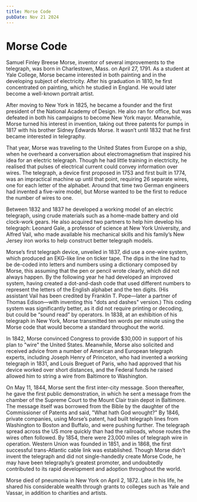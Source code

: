 ```yaml
---
title: Morse Code
pubDate: Nov 21 2024
---
```

# Morse Code

Samuel Finley Breese Morse, inventor of several improvements to the telegraph, was born in Charlestown, Mass. on April 27, 1791. As a student at Yale College, Morse became interested in both painting and in the developing subject of electricity. After his graduation in 1810, he first concentrated on painting, which he studied in England. He would later become a well-known portrait artist.

After moving to New York in 1825, he became a founder and the first president of the National Academy of Design. He also ran for office, but was defeated in both his campaigns to become New York mayor. Meanwhile, Morse turned his interest in invention, taking out three patents for pumps in 1817 with his brother Sidney Edwards Morse. It wasn’t until 1832 that he first became interested in telegraphy.

That year, Morse was traveling to the United States from Europe on a ship, when he overheard a conversation about electromagnetism that inspired his idea for an electric telegraph. Though he had little training in electricity, he realised that pulses of electrical current could convey information over wires. The telegraph, a device first proposed in 1753 and first built in 1774, was an impractical machine up until that point, requiring 26 separate wires, one for each letter of the alphabet. Around that time two German engineers had invented a five-wire model, but Morse wanted to be the first to reduce the number of wires to one.

Between 1832 and 1837 he developed a working model of an electric telegraph, using crude materials such as a home-made battery and old clock-work gears. He also acquired two partners to help him develop his telegraph: Leonard Gale, a professor of science at New York University, and Alfred Vail, who made available his mechanical skills and his family’s New Jersey iron works to help construct better telegraph models.


Morse’s first telegraph device, unveiled in 1837, did use a one-wire system, which produced an EKG-like line on ticker tape. The dips in the line had to be de-coded into letters and numbers using a dictionary composed by Morse, this assuming that the pen or pencil wrote clearly, which did not always happen. By the following year he had developed an improved system, having created a dot-and-dash code that used different numbers to represent the letters of the English alphabet and the ten digits. (His assistant Vail has been credited by Franklin T. Pope—later a partner of Thomas Edison—with inventing this "dots and dashes" version.) This coding system was significantly better, as it did not require printing or decoding, but could be “sound read” by operators. In 1838, at an exhibition of his telegraph in New York, Morse transmitted ten words per minute using the Morse code that would become a standard throughout the world.

In 1842, Morse convinced Congress to provide $30,000 in support of his plan to "wire" the United States. Meanwhile, Morse also solicited and received advice from a number of American and European telegraph experts, including Joseph Henry of Princeton, who had invented a working telegraph in 1831, and Louis Breguet of Paris, who had approved that his device worked over short distances, and the Federal funds he raised allowed him to string a wire from Baltimore to Washington.

On May 11, 1844, Morse sent the first inter-city message. Soon thereafter, he gave the first public demonstration, in which he sent a message from the chamber of the Supreme Court to the Mount Clair train depot in Baltimore. The message itself was borrowed from the Bible by the daughter of the Commissioner of Patents and said, "What hath God wrought?" By 1846, private companies, using Morse’s patent, had built telegraph lines from Washington to Boston and Buffalo, and were pushing further. The telegraph spread across the US more quickly than had the railroads, whose routes the wires often followed. By 1854, there were 23,000 miles of telegraph wire in operation. Western Union was founded in 1851, and in 1868, the first successful trans-Atlantic cable link was established. Though Morse didn’t invent the telegraph and did not single-handedly create Morse Code, he may have been telegraphy’s greatest promoter, and undoubtedly contributed to its rapid development and adoption throughout the world.

Morse died of pneumonia in New York on April 2, 1872. Late in his life, he shared his considerable wealth through grants to colleges such as Yale and Vassar, in addition to charities and artists.